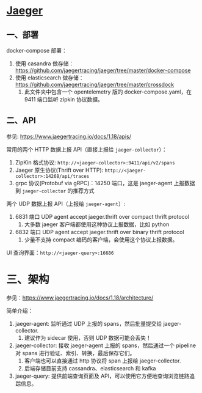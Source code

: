 # [Jaeger](https://github.com/jaegertracing/jaeger/)

## 一、部署

docker-compose 部署：

1. 使用 casandra 做存储：https://github.com/jaegertracing/jaeger/tree/master/docker-compose
1. 使用 elasticsearch 做存储：https://github.com/jaegertracing/jaeger/tree/master/crossdock
   1. 此文件夹中包含一个 opentelemetry 版的 docker-compose.yaml，在 9411 端口监听 zipkin 协议数据。


## 二、API

参见: https://www.jaegertracing.io/docs/1.18/apis/

常用的两个 HTTP 数据上报 API（直接上报给 `jaeger-collector`）：

1. ZipKin 格式协议: `http://<jaeger-collector>:9411/api/v2/spans`
1. Jaeger 原生协议(Thrift over HTTP): `http://<jaeger-collector>:14268/api/traces`
2. grpc 协议(Protobuf via gRPC)：14250 端口，这是 jaeger-agent 上报数据到 `jaeger-collector` 的推荐方式

两个 UDP 数据上报 API（上报给 `jaeger-agent`）: 

1. 6831 端口	UDP	agent	accept jaeger.thrift over compact thrift protocol
   1. 大多数 jaeger 客户端都使用这种协议上报数据，比如 python
2. 6832 端口	UDP	agent	accept jaeger.thrift over binary thrift protocol
   1. 少量不支持 compact 编码的客户端，会使用这个协议上报数据。

UI 查询界面：`http://<jaeger-query>:16686`


# 三、架构

参见：https://www.jaegertracing.io/docs/1.18/architecture/

简单介绍：

1. jaeger-agent: 监听通过 UDP 上报的 spans，然后批量提交给 jaeger-collector.
   1. 建议作为 sidecar 使用，否则 UDP 数据可能会丢失！
2. jaeger-collector: 接收 jaeger-agent 上报的 spans，然后通过一个 pipeline 对 spans 进行验证、索引、转换，最后保存它们。
   1. 客户端也可以直接通过 http 协议将 span 上报给 jaeger-collector.
   2. 后端存储目前支持 cassandra、elasticsearch 和 kafka
3. jaeger-query: 提供前端查询页面及 API，可以使用它方便地查询浏览链路追踪信息。

